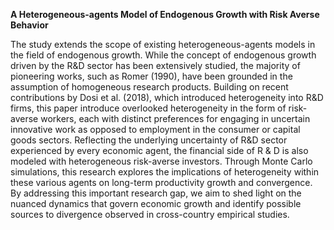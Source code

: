 **A Heterogeneous-agents Model of Endogenous Growth with Risk Averse Behavior**

The study extends the scope of existing heterogeneous-agents models in the field of endogenous growth. While the concept of endogenous growth driven by the R&D sector has been extensively studied, the majority of pioneering works, such as Romer (1990), have been grounded in the assumption of homogeneous research products. Building on recent contributions by Dosi et al. (2018), which introduced heterogeneity into R&D firms, this paper introduce overlooked heterogeneity in the form of risk-averse workers, each with distinct preferences for engaging in uncertain innovative work as opposed to employment in the consumer or capital goods sectors. Reflecting the underlying uncertainty of R&D sector experienced by every economic agent, the financial side of R & D is also modeled with heterogeneous risk-averse investors. Through Monte Carlo simulations, this research explores the implications of heterogeneity within these various agents on long-term productivity growth and convergence. By addressing this important research gap, we aim to shed light on the nuanced dynamics that govern economic growth and identify possible sources to divergence observed in cross-country empirical studies.